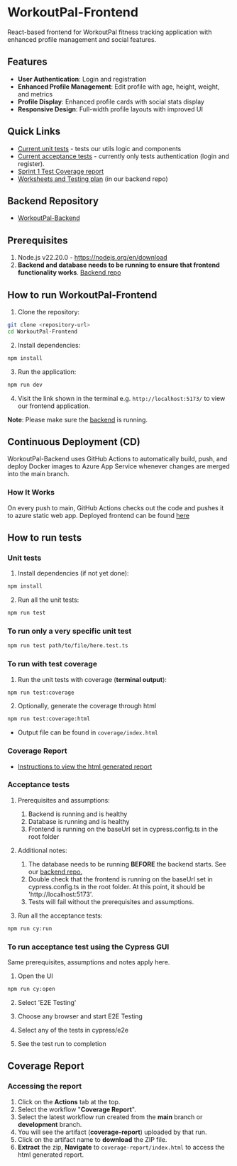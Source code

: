 # WorkoutPal-Frontend

React-based frontend for WorkoutPal fitness tracking application with enhanced profile management and social features.

## Features
- **User Authentication**: Login and registration
- **Enhanced Profile Management**: Edit profile with age, height, weight, and metrics
- **Profile Display**: Enhanced profile cards with social stats display
- **Responsive Design**: Full-width profile layouts with improved UI

## Quick Links
- [Current unit tests](https://github.com/Onyelechie/WorkoutPal-Frontend/tree/main/src/utils/__unit_tests__) - tests our utils logic and components
- [Current acceptance tests](https://github.com/Onyelechie/WorkoutPal-Frontend/tree/main/cypress/e2e) - currently only tests authentication (login and register).
- [Sprint 1 Test Coverage report](/documentation/tests/sprint_1_test_coverage.png)
- [Worksheets and Testing plan](https://github.com/Onyelechie/WorkoutPal-Backend/tree/main/docs) (in our backend repo)

## Backend Repository
- [WorkoutPal-Backend](https://github.com/Onyelechie/WorkoutPal-Backend)

## Prerequisites
1. Node.js v22.20.0 - https://nodejs.org/en/download
2. **Backend and database needs to be running to ensure that frontend functionality works**. [Backend repo](https://github.com/Onyelechie/WorkoutPal-Backend)

## How to run WorkoutPal-Frontend

1. Clone the repository:
```bash
git clone <repository-url>
cd WorkoutPal-Frontend
```

2. Install dependencies:
```bash
npm install
```

3. Run the application:
```bash
npm run dev
```
4.  Visit the link shown in the terminal e.g. `http://localhost:5173/` to view our frontend application.

   
**Note**: Please make sure the [backend](https://github.com/Onyelechie/WorkoutPal-Backend) is running.


## Continuous Deployment (CD)

WorkoutPal-Backend uses GitHub Actions to automatically build, push, and deploy Docker images to Azure App Service whenever changes are merged into the main branch.

### How It Works
 On every push to main, GitHub Actions checks out the code and pushes it to azure static web app. Deployed frontend can be found [here](https://brave-coast-0eeb4d10f.3.azurestaticapps.net)

## How to run tests

### Unit tests

1. Install dependencies (if not yet done):
```bash
npm install
```

2. Run all the unit tests:
```bash
npm run test
```

### To run only a very specific unit test

```bash
npm run test path/to/file/here.test.ts
```

### To run with test coverage

1. Run the unit tests with coverage (**terminal output**):
```bash
npm run test:coverage
```
2. Optionally, generate the coverage through html
```bash
npm run test:coverage:html
```
- Output file can be found in `coverage/index.html`
### Coverage Report
- [Instructions to view the html generated report](#accessing-the-report)

### Acceptance tests

1. Prerequisites and assumptions:
    1. Backend is running and is healthy
    2. Database is running and is healthy
    3. Frontend is running on the baseUrl set in cypress.config.ts in the root folder

2. Additional notes:
    1. The database needs to be running **BEFORE** the backend starts. See our [backend repo.](https://github.com/Onyelechie/WorkoutPal-Backend)
    2. Double check that the frontend is running on the baseUrl set in cypress.config.ts in the root folder. At this point, it should be 'http://localhost:5173'.
    3. Tests will fail without the prerequisites and assumptions.

3. Run all the acceptance tests:
```bash
npm run cy:run
```

### To run acceptance test using the Cypress GUI

Same prerequisites, assumptions and notes apply here.

1. Open the UI
```bash
npm run cy:open
```

2. Select 'E2E Testing'

3. Choose any browser and start E2E Testing

4. Select any of the tests in cypress/e2e

5. See the test run to completion

## Coverage Report
### Accessing the report
1. Click on the **Actions** tab at the top.
2. Select the workflow "**Coverage Report**".
3. Select the latest workflow run created from the **main** branch or **development** branch.
4. You will see the artifact (**coverage-report**) uploaded by that run.
5. Click on the artifact name to **download** the ZIP file.
6. **Extract** the zip, **Navigate** to `coverage-report/index.html` to access the html generated report.
